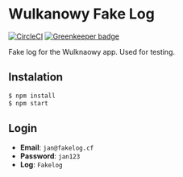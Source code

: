 # Wulkanowy Fake Log

[![CircleCI](https://img.shields.io/circleci/project/github/wulkanowy/fake-log.svg?style=flat-square)](https://circleci.com/gh/wulkanowy/fake-log)
[![Greenkeeper badge](https://badges.greenkeeper.io/wulkanowy/fake-log.svg?style=flat-square)](https://greenkeeper.io/)

Fake log for the Wulknaowy app. Used for testing.

## Instalation

```bash
$ npm install
$ npm start
```

## Login

- **Email**: `jan@fakelog.cf`
- **Password**: `jan123`
- **Log**: `Fakelog`
